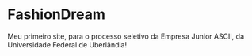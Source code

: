 # FashionDream
Meu primeiro site, para o processo seletivo da Empresa Junior ASCII, da Universidade Federal de Uberlândia!
